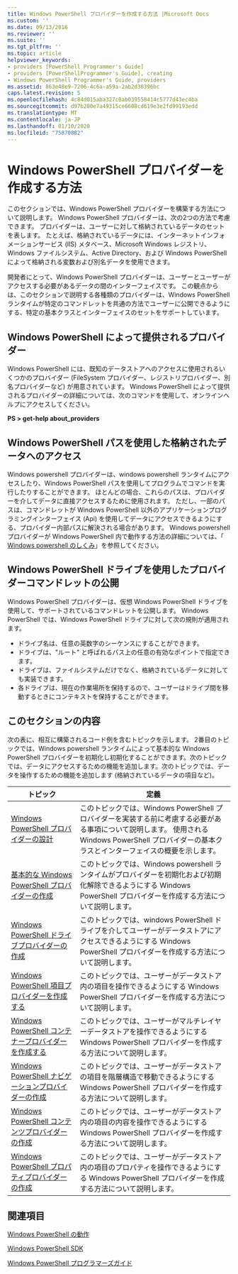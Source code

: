 ```yaml
---
title: Windows PowerShell プロバイダーを作成する方法 |Microsoft Docs
ms.custom: ''
ms.date: 09/13/2016
ms.reviewer: ''
ms.suite: ''
ms.tgt_pltfrm: ''
ms.topic: article
helpviewer_keywords:
- providers [PowerShell Programmer's Guide]
- providers [PowerShellProgrammer's Guide], creating
- Windows PowerShell Programmer's Guide, providers
ms.assetid: 863e48e9-7206-4c6a-a59a-2ab2d30396bc
caps.latest.revision: 5
ms.openlocfilehash: 4c84d015aba327c0ab039558414c5777d43ec4ba
ms.sourcegitcommit: d97b200e7a49315ce6608cd619e3e2fd99193edd
ms.translationtype: MT
ms.contentlocale: ja-JP
ms.lasthandoff: 01/10/2020
ms.locfileid: "75870882"
---
```

# <a name="how-to-create-a-windows-powershell-provider"></a>Windows PowerShell プロバイダーを作成する方法

このセクションでは、Windows PowerShell プロバイダーを構築する方法について説明します。 Windows PowerShell プロバイダーは、次の2つの方法で考慮できます。 プロバイダーは、ユーザーに対して格納されているデータのセットを表します。 たとえば、格納されているデータには、インターネットインフォメーションサービス (IIS) メタベース、Microsoft Windows レジストリ、Windows ファイルシステム、Active Directory、および Windows PowerShell によって格納される変数および別名データを使用できます。

開発者にとって、Windows PowerShell プロバイダーは、ユーザーとユーザーがアクセスする必要があるデータの間のインターフェイスです。 この観点からは、このセクションで説明する各種類のプロバイダーは、Windows PowerShell ランタイムが特定のコマンドレットを共通の方法でユーザーに公開できるようにする、特定の基本クラスとインターフェイスのセットをサポートしています。

## <a name="providers-provided-by-windows-powershell"></a>Windows PowerShell によって提供されるプロバイダー

Windows PowerShell には、既知のデータストアへのアクセスに使用されるいくつかのプロバイダー (FileSystem プロバイダー、レジストリプロバイダー、別名プロバイダーなど) が用意されています。 Windows PowerShell によって提供されるプロバイダーの詳細については、次のコマンドを使用して、オンラインヘルプにアクセスしてください。

**PS > get-help about_providers**

## <a name="accessing-the-stored-data-using-windows-powershell-paths"></a>Windows PowerShell パスを使用した格納されたデータへのアクセス

Windows powershell プロバイダーは、windows powershell ランタイムにアクセスしたり、Windows PowerShell パスを使用してプログラムでコマンドを実行したりすることができます。 ほとんどの場合、これらのパスは、プロバイダーを介してデータに直接アクセスするために使用されます。 ただし、一部のパスは、コマンドレットが Windows PowerShell 以外のアプリケーションプログラミングインターフェイス (Api) を使用してデータにアクセスできるようにする、プロバイダー内部パスに解決される場合があります。 Windows powershell プロバイダーが Windows PowerShell 内で動作する方法の詳細については、「 [Windows powershell のしくみ](/previous-versions/ms714658(v=vs.85))」を参照してください。

## <a name="exposing-provider-cmdlets-using-windows-powershell-drives"></a>Windows PowerShell ドライブを使用したプロバイダーコマンドレットの公開

Windows PowerShell プロバイダーは、仮想 Windows PowerShell ドライブを使用して、サポートされているコマンドレットを公開します。
Windows PowerShell では、Windows PowerShell ドライブに対して次の規則が適用されます。

- ドライブ名は、任意の英数字のシーケンスにすることができます。
- ドライブは、"ルート" と呼ばれるパス上の任意の有効なポイントで指定できます。
- ドライブは、ファイルシステムだけでなく、格納されているデータに対しても実装できます。
- 各ドライブは、現在の作業場所を保持するので、ユーザーはドライブ間を移動するときにコンテキストを保持することができます。

## <a name="in-this-section"></a>このセクションの内容

次の表に、相互に構築されるコード例を含むトピックを示します。 2番目のトピックでは、Windows powershell ランタイムによって基本的な Windows PowerShell プロバイダーを初期化し初期化することができます。次のトピックでは、データにアクセスするための機能を追加します。次のトピックでは、データを操作するための機能を追加します (格納されているデータの項目など)。

|                                                    トピック                                                    |                                                                                         定義                                                                                          |
| ----------------------------------------------------------------------------------------------------------- | ------------------------------------------------------------------------------------------------------------------------------------------------------------------------------------------- |
| [Windows PowerShell プロバイダーの設計](./designing-your-windows-powershell-provider.md)               | このトピックでは、Windows PowerShell プロバイダーを実装する前に考慮する必要がある事項について説明します。 使用される Windows PowerShell プロバイダーの基本クラスとインターフェイスの概要を示します。 |
| [基本的な Windows PowerShell プロバイダーの作成](./creating-a-basic-windows-powershell-provider.md)           | このトピックでは、Windows powershell ランタイムがプロバイダーを初期化および初期化解除できるようにする Windows PowerShell プロバイダーを作成する方法について説明します。                                        |
| [Windows PowerShell ドライブプロバイダーの作成](./creating-a-windows-powershell-drive-provider.md)           | このトピックでは、windows PowerShell ドライブを介してユーザーがデータストアにアクセスできるようにする Windows PowerShell プロバイダーを作成する方法について説明します。                                                |
| [Windows PowerShell 項目プロバイダーを作成する](./creating-a-windows-powershell-item-provider.md)             | このトピックでは、ユーザーがデータストア内の項目を操作できるようにする Windows PowerShell プロバイダーを作成する方法について説明します。                                                                  |
| [Windows PowerShell コンテナープロバイダーを作成する](./creating-a-windows-powershell-container-provider.md)   | このトピックでは、ユーザーがマルチレイヤーデータストアを操作できるようにする Windows PowerShell プロバイダーを作成する方法について説明します。                                                                        |
| [Windows PowerShell ナビゲーションプロバイダーの作成](./creating-a-windows-powershell-navigation-provider.md) | このトピックでは、ユーザーがデータストアの項目を階層構造で移動できるようにする Windows PowerShell プロバイダーを作成する方法について説明します。                                           |
| [Windows PowerShell コンテンツプロバイダーの作成](./creating-a-windows-powershell-content-provider.md)       | このトピックでは、ユーザーがデータストア内の項目の内容を操作できるようにする Windows PowerShell プロバイダーを作成する方法について説明します。                                                       |
| [Windows PowerShell プロパティプロバイダーの作成](./creating-a-windows-powershell-property-provider.md)     | このトピックでは、ユーザーがデータストア内の項目のプロパティを操作できるようにする Windows PowerShell プロバイダーを作成する方法について説明します。                                                    |

## <a name="see-also"></a>関連項目

[Windows PowerShell の動作](/previous-versions/ms714658(v=vs.85))

[Windows PowerShell SDK](../windows-powershell-reference.md)

[Windows PowerShell プログラマーズガイド](./windows-powershell-programmer-s-guide.md)

